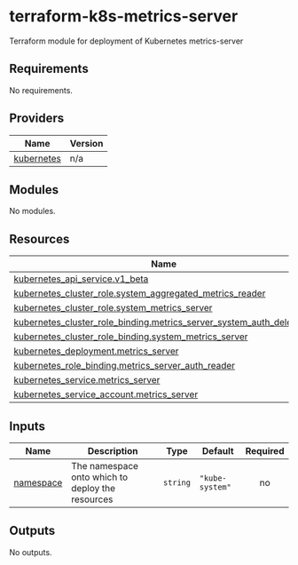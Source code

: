 # terraform-k8s-metrics-server

Terraform module for deployment of Kubernetes metrics-server

<!-- BEGIN_TF_DOCS -->
## Requirements

No requirements.

## Providers

| Name | Version |
|------|---------|
| <a name="provider_kubernetes"></a> [kubernetes](#provider\_kubernetes) | n/a |

## Modules

No modules.

## Resources

| Name | Type |
|------|------|
| [kubernetes_api_service.v1_beta](https://registry.terraform.io/providers/hashicorp/kubernetes/latest/docs/resources/api_service) | resource |
| [kubernetes_cluster_role.system_aggregated_metrics_reader](https://registry.terraform.io/providers/hashicorp/kubernetes/latest/docs/resources/cluster_role) | resource |
| [kubernetes_cluster_role.system_metrics_server](https://registry.terraform.io/providers/hashicorp/kubernetes/latest/docs/resources/cluster_role) | resource |
| [kubernetes_cluster_role_binding.metrics_server_system_auth_delegator](https://registry.terraform.io/providers/hashicorp/kubernetes/latest/docs/resources/cluster_role_binding) | resource |
| [kubernetes_cluster_role_binding.system_metrics_server](https://registry.terraform.io/providers/hashicorp/kubernetes/latest/docs/resources/cluster_role_binding) | resource |
| [kubernetes_deployment.metrics_server](https://registry.terraform.io/providers/hashicorp/kubernetes/latest/docs/resources/deployment) | resource |
| [kubernetes_role_binding.metrics_server_auth_reader](https://registry.terraform.io/providers/hashicorp/kubernetes/latest/docs/resources/role_binding) | resource |
| [kubernetes_service.metrics_server](https://registry.terraform.io/providers/hashicorp/kubernetes/latest/docs/resources/service) | resource |
| [kubernetes_service_account.metrics_server](https://registry.terraform.io/providers/hashicorp/kubernetes/latest/docs/resources/service_account) | resource |

## Inputs

| Name | Description | Type | Default | Required |
|------|-------------|------|---------|:--------:|
| <a name="input_namespace"></a> [namespace](#input\_namespace) | The namespace onto which to deploy the resources | `string` | `"kube-system"` | no |

## Outputs

No outputs.
<!-- END_TF_DOCS -->